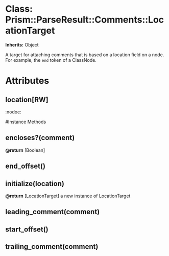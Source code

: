 # Class: Prism::ParseResult::Comments::LocationTarget
**Inherits:** Object
    

A target for attaching comments that is based on a location field on a node.
For example, the `end` token of a ClassNode.


# Attributes
## location[RW] [](#attribute-i-location)
:nodoc:


#Instance Methods
## encloses?(comment) [](#method-i-encloses?)

**@return** [Boolean] 

## end_offset() [](#method-i-end_offset)

## initialize(location) [](#method-i-initialize)

**@return** [LocationTarget] a new instance of LocationTarget

## leading_comment(comment) [](#method-i-leading_comment)

## start_offset() [](#method-i-start_offset)

## trailing_comment(comment) [](#method-i-trailing_comment)

